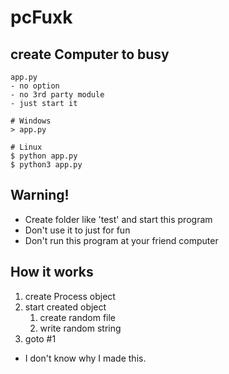 # pcFuxk

## create Computer to busy
```
app.py
- no option
- no 3rd party module
- just start it

# Windows
> app.py

# Linux
$ python app.py
$ python3 app.py
```




## **Warning!**
  - Create folder like 'test' and start this program
  - Don't use it to just for fun
  - Don't run this program at your friend computer



## How it works

1. create Process object
2. start created object
   1. create random file
   2. write random string
3. goto #1





+ I don't know why I made this.
